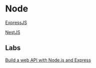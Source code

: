 # Node

[ExpressJS](https://expressjs.com/de/)

[NestJS](https://nestjs.com/)

## Labs

[Build a web API with Node.js and Express](https://docs.microsoft.com/en-us/learn/modules/build-web-api-nodejs-express/)
